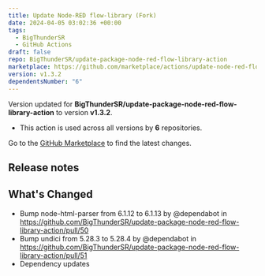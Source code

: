 ```yaml
---
title: Update Node-RED flow-library (Fork)
date: 2024-04-05 03:02:36 +00:00
tags:
  - BigThunderSR
  - GitHub Actions
draft: false
repo: BigThunderSR/update-package-node-red-flow-library-action
marketplace: https://github.com/marketplace/actions/update-node-red-flow-library-fork
version: v1.3.2
dependentsNumber: "6"
---
```



Version updated for **BigThunderSR/update-package-node-red-flow-library-action** to version **v1.3.2**.
- This action is used across all versions by **6** repositories.

Go to the [GitHub Marketplace](https://github.com/marketplace/actions/update-node-red-flow-library-fork) to find the latest changes.

## Release notes

## What's Changed
* Bump node-html-parser from 6.1.12 to 6.1.13 by @dependabot in https://github.com/BigThunderSR/update-package-node-red-flow-library-action/pull/50
* Bump undici from 5.28.3 to 5.28.4 by @dependabot in https://github.com/BigThunderSR/update-package-node-red-flow-library-action/pull/51
* Dependency updates
